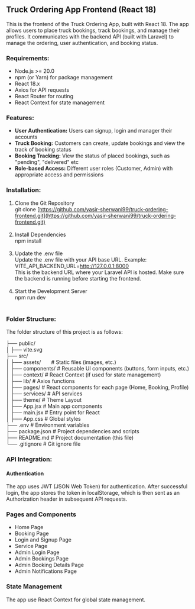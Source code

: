 ## Truck Ordering App Frontend (React 18)

This is the frontend of the Truck Ordering App, built with React 18. The app allows users to place truck bookings, track bookings, and manage their profiles. It communicates with the backend API (built with Laravel) to manage the ordering, user authentication, and booking status.

### Requirements:

- Node.js >= 20.0
- npm (or Yarn) for package management
- React 18.x
- Axios for API requests
- React Router for routing
- React Context for state management 

### Features:

- **User Authentication:** Users can signup, login and manager their accounts
- **Truck Booking:** Customers can create, update bookings and view the track of booking status
- **Booking Tracking:** View the status of placed bookings, such as "pending", "delivered" etc
- **Role-based Access:** Different user roles (Customer, Admin) with appropriate access and permissions

### Installation:

1. Clone the Git Repository<br />
git clone [https://github.com/yasir-sherwani99/truck-ordering-frontend.git](https://github.com/yasir-sherwani99/truck-ordering-frontend.git) 
<br /><br />
2. Install Dependencies<br />
npm install
<br /><br />
3. Update the .env file<br />
Update the .env file with your API base URL. Example:
VITE_API_BACKEND_URL=http://127.0.0.1:8000<br />
This is the backend URL where your Laravel API is hosted. Make sure the backend is running before starting the frontend.
<br /><br />
4. Start the Development Server<br />
npm run dev
<br /><br />

### Folder Structure:

The folder structure of this project is as follows:

├── public/<br />
│   ├── vite.svg<br />
├── src/<br />
│   ├── assets/ &nbsp;&nbsp;&nbsp;&nbsp;&nbsp;                 # Static files (images, etc.)<br />
│   ├── components/              # Reusable UI components (buttons, form inputs, etc.)<br />
│   ├── context/                 # React Context (if used for state management)<br />
│   ├── lib/                     # Axios functions<br />
│   ├── pages/                   # React components for each page (Home, Booking, Profile)<br />
│   ├── services/                # API services<br />
│   ├── theme/                   # Theme Layout<br />
│   ├── App.jsx                  # Main app components<br />
│   ├── main.jsx                 # Entry point for React<br />
│   ├── App.css                  # Global styles<br />
├── .env                         # Environment variables<br />
├── package.json                 # Project dependencies and scripts<br />
├── README.md                    # Project documentation (this file)<br />
└── .gitignore                   # Git ignore file<br />

### API Integration:

#### Authentication

The app uses JWT (JSON Web Token) for authentication. After successful login, the app stores the token in localStorage, which is then sent as an Authorization header in subsequent API requests.

### Pages and Components

- Home Page
- Booking Page
- Login and Signup Page
- Service Page
- Admin Login Page
- Admin Bookings Page
- Admin Booking Details Page
- Admin Notifications Page

### State Management

The app use React Context for global state management. 




